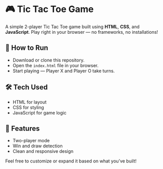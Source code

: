 # 🎮 Tic Tac Toe Game

A simple 2-player Tic Tac Toe game built using **HTML**, **CSS**, and **JavaScript**. Play right in your browser — no frameworks, no installations!

## 🚀 How to Run
- Download or clone this repository.
- Open the `index.html` file in your browser.
- Start playing — Player X and Player O take turns.

## 🛠 Tech Used
- HTML for layout
- CSS for styling
- JavaScript for game logic

## 📌 Features
- Two-player mode
- Win and draw detection
- Clean and responsive design

Feel free to customize or expand it based on what you’ve built!
